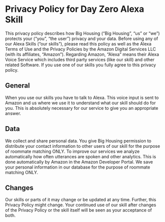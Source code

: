 # Privacy Policy for Day Zero Alexa Skill

This privacy policy describes how Big Housing (“Big Housing”, “us” or “we”) protects your (“you”, “the user”) privacy and your data. Before using any of our Alexa Skills (“our skills”), please read this policy as well as the Alexa Terms of Use and the Privacy Policies by the Amazon Digital Services LLC (with its affiliates, “Amazon”). Regarding Amazon, “Alexa” means their Alexa Voice Service which includes third party services (like our skill) and other related Software. If you use one of our skills you fully agree to this privacy policy. 

## General 
When you use our skills you have to talk to Alexa. This voice input is sent to Amazon and us where we use it to understand what our skill should do for you. This is absolutely necessary for our service to give you an appropriate answer. 

## Data
We collect and share personal data. You give Big Housing permission to distribute your contact information to other users of our skill for the purpose of roommate matching ONLY. To improve our services we analyze automatically how often utterances are spoken and other analytics. This is done automatically by Amazon in the Amazon Developer Portal. We save your personal information in our database for the purpose of roommate matching ONLY.

## Changes
Our skills or parts of it may change or be updated at any time. Further, this Privacy Policy might change. Your continued use of our skill after changes of the Privacy Policy or the skill itself will be seen as your acceptance of both.
